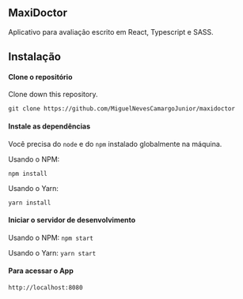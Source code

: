 ## MaxiDoctor

Aplicativo para avaliação escrito em React, Typescript e SASS.

## Instalação

#### Clone o repositório  

Clone down this repository. 

`git clone https://github.com/MiguelNevesCamargoJunior/maxidoctor`


#### Instale as dependências 
Você precisa do `node` e do `npm` instalado globalmente na máquina.

Usando o NPM:

`npm install`  

Usando o Yarn:

`yarn install`  

#### Iniciar o servidor de desenvolvimento 

Usando o NPM:
`npm start`  

Usando o Yarn:
`yarn start`

#### Para acessar o App 

`http://localhost:8080`  

